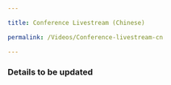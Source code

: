 ```yaml
---

title: Conference Livestream (Chinese)

permalink: /Videos/Conference-livestream-cn

---
```


### Details to be updated
